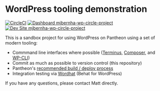 # WordPress tooling demonstration

[![CircleCI](https://circleci.com/gh/matt-bernhardt/mjbernha-wp-circle-project.svg?style=shield)](https://circleci.com/gh/matt-bernhardt/mjbernha-wp-circle-project)
[![Dashboard mjbernha-wp-circle-project](https://img.shields.io/badge/dashboard-mjbernha_wp_circle_project-yellow.svg)](https://dashboard.pantheon.io/sites/0e8b9afd-7d25-42e7-9310-6518dd3eb755#dev/code)
[![Dev Site mjbernha-wp-circle-project](https://img.shields.io/badge/site-mjbernha_wp_circle_project-blue.svg)](http://dev-mjbernha-wp-circle-project.pantheonsite.io/)

This is a sandbox project for using WordPress on Pantheon using a set of modern tooling:

* Commmand line interfaces where possible ([Terminus](https://pantheon.io/docs/terminus/), [Composer](https://getcomposer.org/), and [WP-CLI](https://wp-cli.org/))
* Commit as much as possible to version control (this repository)
* Pantheon's [recommended build / deploy process](https://pantheon.io/docs/guides/build-tools/)
* Integration testing via [Wordhat](https://wordhat.info/) (Behat for WordPress)

If you have any questions, please contact Matt directly.
